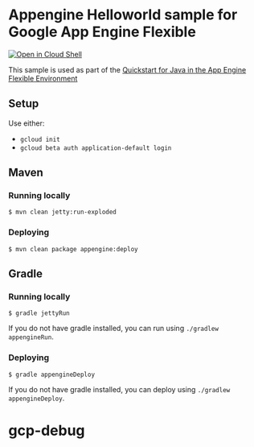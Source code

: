 # Appengine Helloworld sample for Google App Engine Flexible

<a href="https://console.cloud.google.com/cloudshell/open?git_repo=https://github.com/GoogleCloudPlatform/java-docs-samples&page=editor&open_in_editor=flexible/helloworld/README.md">
<img alt="Open in Cloud Shell" src ="http://gstatic.com/cloudssh/images/open-btn.png"></a>

This sample is used as part of the [Quickstart for Java in the App Engine Flexible Environment](https://cloud.google.com/java/getting-started/hello-world)

## Setup

Use either:

* `gcloud init`
* `gcloud beta auth application-default login`

## Maven
### Running locally

    $ mvn clean jetty:run-exploded

### Deploying

    $ mvn clean package appengine:deploy

## Gradle
### Running locally

    $ gradle jettyRun

If you do not have gradle installed, you can run using `./gradlew appengineRun`.

### Deploying

    $ gradle appengineDeploy

If you do not have gradle installed, you can deploy using `./gradlew appengineDeploy`.
# gcp-debug
